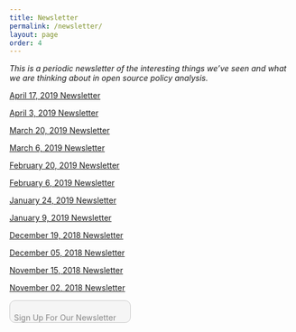 ```yaml
---
title: Newsletter
permalink: /newsletter/
layout: page
order: 4
---
```


*This is a periodic newsletter of the interesting things we’ve seen and what we are thinking about in open source policy analysis.*
<p><a href="/newsletter04172019/">April 17, 2019 Newsletter</a></p>

<p><a href="/newsletter04032019/">April 3, 2019 Newsletter</a></p>

<p><a href="/newsletter03202019/">March 20, 2019 Newsletter</a></p>

<p><a href="/newsletter03062019/">March 6, 2019 Newsletter</a></p>

<p><a href="/newsletter02202019/">February 20, 2019 Newsletter</a></p>

<p><a href="/newsletter02062019/">February 6, 2019 Newsletter</a></p>

<p><a href="/newsletter01242019/">January 24, 2019 Newsletter</a></p>

<p><a href="/newsletter01092019/">January 9, 2019 Newsletter</a></p>

<p><a href="/newsletter12192018/">December 19, 2018 Newsletter</a></p>

<p><a href="/newsletter12052018/">December 05, 2018 Newsletter</a></p>

<p><a href="/newsletter11152018/">November 15, 2018 Newsletter</a></p>

<p><a href="/newsletter11022018/">November 02, 2018 Newsletter</a></p>
<p style="position:absolute;padding:8px">Sign Up For Our Newsletter</p><button style="width: 215px; height:40px;cursor: pointer; font-weight: bold; border-radius: 10px; border: 1px solid #999; font-size: 100%; position:absolute; opacity:.5;" type="submit" name="button" value="signup" onclick="location.href='/signup/'">
</button>





